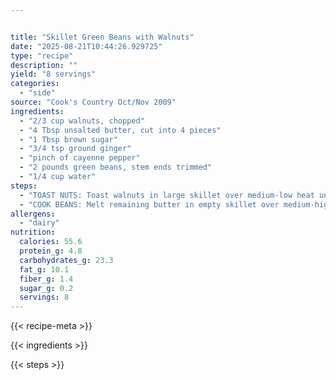 ```yaml
---


title: "Skillet Green Beans with Walnuts"
date: "2025-08-21T10:44:26.929725"
type: "recipe"
description: ""
yield: "8 servings"
categories:
  - "side"
source: "Cook's Country Oct/Nov 2009"
ingredients:
  - "2/3 cup walnuts, chopped"
  - "4 Tbsp unsalted butter, cut into 4 pieces"
  - "1 Tbsp brown sugar"
  - "3/4 tsp ground ginger"
  - "pinch of cayenne pepper"
  - "2 pounds green beans, stem ends trimmed"
  - "1/4 cup water"
steps:
  - "TOAST NUTS: Toast walnuts in large skillet over medium-low heat until golden, about 5 minutes. Add 2 Tbsp butter and cook, stirring constantly, until butter is nutty brown, about 2 minutes. Stir in sugar, ginger, cayenne, 1/4 tsp salt, and 1/4 tsp pepper and cook until fragrant, about 30 seconds. Transfer walnut mixture to bowl and reserve. Wipe out skillet."
  - "COOK BEANS: Melt remaining butter in empty skillet over medium-high heat. Cook beans, stirring occasionally, until spotty brown, about 8 minutes. Add water and cook, covered, over medium-low heat until beans are nearly tender, about 3 minutes. Remove lid and cook until liquid evaporates, about 1 minute. Off heat, add reserved walnut mixture. Season with salt and pepper. Serve."
allergens:
  - "dairy"
nutrition:
  calories: 55.6
  protein_g: 4.8
  carbohydrates_g: 23.3
  fat_g: 10.1
  fiber_g: 1.4
  sugar_g: 0.2
  servings: 8
---
```


{{< recipe-meta >}}

{{< ingredients >}}

{{< steps >}}

